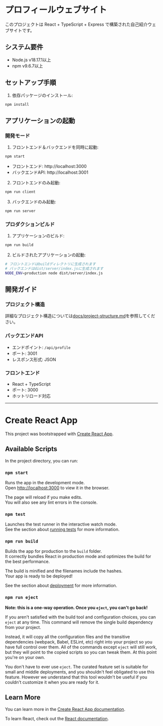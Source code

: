 # プロフィールウェブサイト

このプロジェクトは React + TypeScript + Express で構築された自己紹介ウェブサイトです。

## システム要件

- Node.js v18.17.1以上
- npm v9.6.7以上

## セットアップ手順

1. 依存パッケージのインストール:
```bash
npm install
```

## アプリケーションの起動

### 開発モード

1. フロントエンド＆バックエンドを同時に起動:
```bash
npm start
```
- フロントエンド: http://localhost:3000
- バックエンドAPI: http://localhost:3001

2. フロントエンドのみ起動:
```bash
npm run client
```

3. バックエンドのみ起動:
```bash
npm run server
```

### プロダクションビルド

1. アプリケーションのビルド:
```bash
npm run build
```

2. ビルドされたアプリケーションの起動:
```bash
# フロントエンドはbuildディレクトリに生成されます
# バックエンドはdist/server/index.jsに生成されます
NODE_ENV=production node dist/server/index.js
```

## 開発ガイド

### プロジェクト構造

詳細なプロジェクト構造については[docs/project-structure.md](docs/project-structure.md)を参照してください。

### バックエンドAPI

- エンドポイント: `/api/profile`
- ポート: 3001
- レスポンス形式: JSON

### フロントエンド

- React + TypeScript
- ポート: 3000
- ホットリロード対応

---

# Create React App

This project was bootstrapped with [Create React App](https://github.com/facebook/create-react-app).

## Available Scripts

In the project directory, you can run:

### `npm start`

Runs the app in the development mode.\
Open [http://localhost:3000](http://localhost:3000) to view it in the browser.

The page will reload if you make edits.\
You will also see any lint errors in the console.

### `npm test`

Launches the test runner in the interactive watch mode.\
See the section about [running tests](https://facebook.github.io/create-react-app/docs/running-tests) for more information.

### `npm run build`

Builds the app for production to the `build` folder.\
It correctly bundles React in production mode and optimizes the build for the best performance.

The build is minified and the filenames include the hashes.\
Your app is ready to be deployed!

See the section about [deployment](https://facebook.github.io/create-react-app/docs/deployment) for more information.

### `npm run eject`

**Note: this is a one-way operation. Once you `eject`, you can't go back!**

If you aren't satisfied with the build tool and configuration choices, you can `eject` at any time. This command will remove the single build dependency from your project.

Instead, it will copy all the configuration files and the transitive dependencies (webpack, Babel, ESLint, etc) right into your project so you have full control over them. All of the commands except `eject` will still work, but they will point to the copied scripts so you can tweak them. At this point you're on your own.

You don't have to ever use `eject`. The curated feature set is suitable for small and middle deployments, and you shouldn't feel obligated to use this feature. However we understand that this tool wouldn't be useful if you couldn't customize it when you are ready for it.

## Learn More

You can learn more in the [Create React App documentation](https://facebook.github.io/create-react-app/docs/getting-started).

To learn React, check out the [React documentation](https://reactjs.org/).
